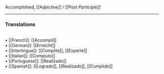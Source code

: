 Accomplished, <i>[[Adjective]] / [[Past Participle]]</i> 
<HR> <P> <H3>Translations</H3>
<BR>• [[French]]: [[Accompli]]
<BR>• [[German]]: [[Erreicht]]
<BR>• [[Interlingua]]: [[Complite]], [[Experte]]
<BR>• [[Italian]]: [[Compiuto]]
<BR>• [[Portuguese]]: [[Realizado]]
<BR>• [[Spanish]]: [[Logrado]], [[Realizado]], [[Cumplido]]
<BR>